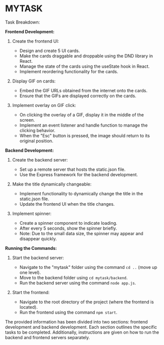 # MYTASK

Task Breakdown:

**Frontend Development:**

1. Create the frontend UI:
   - Design and create 5 UI cards.
   - Make the cards draggable and droppable using the DND library in React.
   - Manage the state of the cards using the useState hook in React.
   - Implement reordering functionality for the cards.

2. Display GIF on cards:
   - Embed the GIF URLs obtained from the internet onto the cards.
   - Ensure that the GIFs are displayed correctly on the cards.

3. Implement overlay on GIF click:
   - On clicking the overlay of a GIF, display it in the middle of the screen.
   - Implement an event listener and handle function to manage the clicking behavior.
   - When the "Esc" button is pressed, the image should return to its original position.

**Backend Development:**

1. Create the backend server:
   - Set up a remote server that hosts the static.json file.
   - Use the Express framework for the backend development.

2. Make the title dynamically changeable:
   - Implement functionality to dynamically change the title in the static.json file.
   - Update the frontend UI when the title changes.

3. Implement spinner:
   - Create a spinner component to indicate loading.
   - After every 5 seconds, show the spinner briefly.
   - Note: Due to the small data size, the spinner may appear and disappear quickly.

**Running the Commands:**

1. Start the backend server:
   - Navigate to the "mytask" folder using the command `cd ..` (move up one level).
   - Move to the backend folder using `cd mytask/backend`.
   - Run the backend server using the command `node app.js`.

2. Start the frontend:
   - Navigate to the root directory of the project (where the frontend is located).
   - Run the frontend using the command `npm start`.

The provided information has been divided into two sections: frontend development and backend development. Each section outlines the specific tasks to be completed. Additionally, instructions are given on how to run the backend and frontend servers separately.
